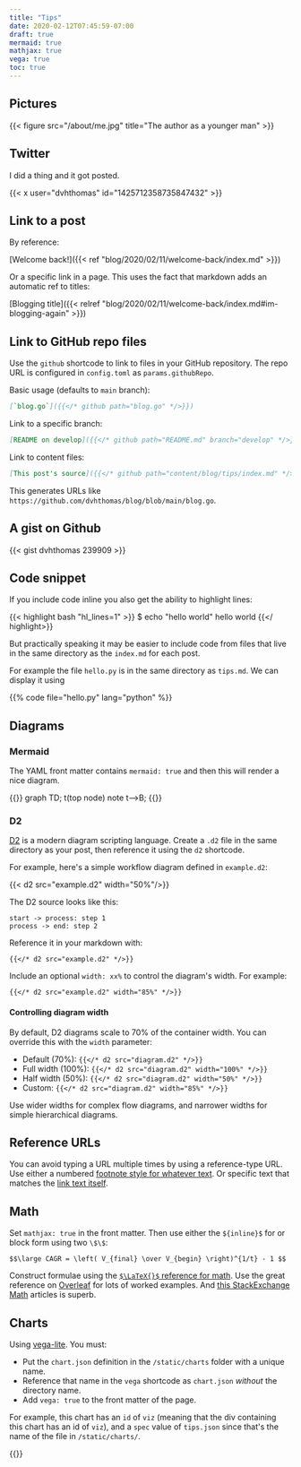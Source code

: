 ```yaml
---
title: "Tips"
date: 2020-02-12T07:45:59-07:00
draft: true
mermaid: true
mathjax: true
vega: true
toc: true
---
```


## Pictures

{{< figure src="/about/me.jpg" title="The author as a younger man" >}}

## Twitter

I did a thing and it got posted.

{{< x user="dvhthomas" id="1425712358735847432" >}}

## Link to a post

By reference:

[Welcome back!]({{< ref "blog/2020/02/11/welcome-back/index.md" >}})

Or a specific link in a page. This uses the fact that markdown adds an automatic ref to titles:

[Blogging title]({{< relref "blog/2020/02/11/welcome-back/index.md#im-blogging-again" >}})

## Link to GitHub repo files

Use the `github` shortcode to link to files in your GitHub repository. The repo URL is configured in `config.toml` as `params.githubRepo`.

Basic usage (defaults to `main` branch):

```markdown
[`blog.go`]({{</* github path="blog.go" */>}})
```

Link to a specific branch:

```markdown
[README on develop]({{</* github path="README.md" branch="develop" */>}})
```

Link to content files:

```markdown
[This post's source]({{</* github path="content/blog/tips/index.md" */>}})
```

This generates URLs like `https://github.com/dvhthomas/blog/blob/main/blog.go`.

## A gist on Github

{{< gist dvhthomas 239909 >}}

## Code snippet

If you include code inline you also get the ability to highlight lines:

{{< highlight bash "hl_lines=1" >}}
$ echo "hello world"
hello world
{{</ highlight>}}

But practically speaking it may be easier to include code from files that live in the same directory as the `index.md` for each post.

For example the file `hello.py` is in the same directory as `tips.md`.
We can display it using

{{% code file="hello.py" lang="python" %}}

## Diagrams

### Mermaid

The YAML front matter contains `mermaid: true` and then this will render a nice diagram.

{{<mermaid>}}
graph TD;
    t(top node)
    note
    t-->B;
{{</mermaid>}}

### D2

[D2](https://d2lang.com/) is a modern diagram scripting language. Create a `.d2` file in the same directory as your post, then reference it using the `d2` shortcode.

For example, here's a simple workflow diagram defined in `example.d2`:

{{< d2 src="example.d2" width="50%"/>}}

The D2 source looks like this:

```
start -> process: step 1
process -> end: step 2
```

Reference it in your markdown with:

```
{{</* d2 src="example.d2" */>}}
```

Include an optional `width: xx%` to control the diagram's width. For example:

```
{{</* d2 src="example.d2" width="85%" */>}}
```

#### Controlling diagram width

By default, D2 diagrams scale to 70% of the container width. You can override this with the `width` parameter:

- Default (70%): `{{</* d2 src="diagram.d2" */>}}`
- Full width (100%): `{{</* d2 src="diagram.d2" width="100%" */>}}`
- Half width (50%): `{{</* d2 src="diagram.d2" width="50%" */>}}`
- Custom: `{{</* d2 src="diagram.d2" width="85%" */>}}`

Use wider widths for complex flow diagrams, and narrower widths for simple hierarchical diagrams.

## Reference URLs

You can avoid typing a URL multiple times by using a reference-type URL.
Use either a numbered [footnote style for whatever text][1].
Or specific text that matches the [link text itself].

[1]: http://slashdot.org
[link text itself]: http://www.reddit.com

## Math

Set `mathjax: true` in the front matter.
Then use either the `${inline}$` for or block form using two `\$\$`:

`$$\large CAGR = \left( V_{final} \over V_{begin} \right)^{1/t} - 1 $$`

Construct formulae using the [`$\LaTeX{}$` reference for math](https://www.caam.rice.edu/~heinken/latex/symbols.pdf).
Use the great reference on [Overleaf](https://www.overleaf.com/learn/latex/Brackets_and_Parentheses) for lots of worked examples.
And [this StackExchange Math](https://math.meta.stackexchange.com/questions/5020/mathjax-basic-tutorial-and-quick-reference) articles is superb.

## Charts

Using [vega-lite](https://vega.github.io/vega-lite/).
You must:

- Put the `chart.json` definition in the `/static/charts` folder with a unique name.
- Reference that name in the `vega` shortcode as `chart.json` _without_ the directory name.
- Add `vega: true` to the front matter of the page.

For example, this chart has an `id` of `viz` (meaning that the div containing this chart has an id of `viz`), and a `spec` value of `tips.json` since that's the name of  the file in `/static/charts/`.

{{<vega id="viz" spec="tips.json">}}
